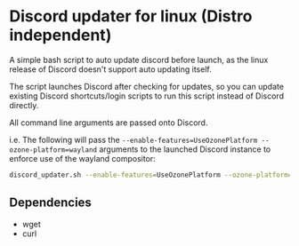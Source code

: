 # Discord updater for linux (Distro independent)

A simple bash script to auto update discord before launch, as the linux release of Discord doesn't support auto updating itself.

The script launches Discord after checking for updates, so you can update existing Discord shortcuts/login scripts to run this script instead of Discord directly.

All command line arguments are passed onto Discord.

i.e. The following will pass the `--enable-features=UseOzonePlatform --ozone-platform=wayland` arguments to the launched Discord instance to enforce use of the wayland compositor:

```bash
discord_updater.sh --enable-features=UseOzonePlatform --ozone-platform=wayland
```

## Dependencies

* wget
* curl